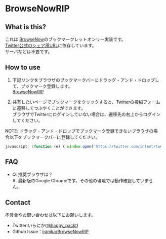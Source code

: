 # BrowseNowRIP

## What is this?

これは [BrowseNow](https://github.com/kamaboko123/BrowseNow)のブックマークレットオンリー実装です。  
[Twitter公式のシェア用URL](https://twitter.com/intent/tweet)に依存しています。  
サーバなどは不要です。  

## How to use

1. 下記リンクをブラウザのブックマークバーにドラッグ・アンド・ドロップして、ブックマーク登録します。  
<a href="javascript: (function (e) { window.open('https://twitter.com/intent/tweet?' + 'hashtags#BrowseNowRIP&text#' + e(document.title) + '(' + e(location.href) + ')', null, 'width#520,height#500'); })(encodeURIComponent);)">BrowseNowRIP</a>  

1. 共有したいページでブックマークをクリックすると、Twitterの投稿フォームに遷移してつぶやくことができます。  
ブラウザでTwitterにログインしていない場合は、遷移先の右上からログインしてください。  

NOTE: ドラッグ・アンド・ドロップでブックマーク登録できないブラウザの場合以下をブックマークバーに登録してください。

``` js
javascript: (function (e) { window.open('https://twitter.com/intent/tweet?' + 'hashtags=BrowseNowRIP&text=' + e(document.title) + '(' + e(location.href) + ')', null, 'width=520,height=500'); })(encodeURIComponent);
```

## FAQ

* Q. 推奨ブラウザは？  
A. 最新版のGoogle Chromeです。その他の環境では動作確認していません。

## Contact

不具合やお問い合わせは以下にお願いします。

* Twitter:いらにか([@happy_packt](https://twitter.com/happy_packet))
* Github Issue：[iranika/BrowseNowRIP](https://github.com/iranika/BrowseNowRIP/issues)
